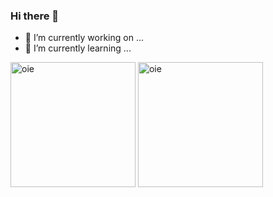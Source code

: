 ### Hi there 👋

- 🔭 I’m currently working on ...
- 🌱 I’m currently learning ...

<div>
  <img height="200em" src="https://github-readme-stats.vercel.app/api?username=lucashsousa&show_icons=true&theme=midnight-purple&include_all_commits=true&count_private=true" alt="oie"/>
  <img height="200em" src="https://github-readme-stats.vercel.app/api/top-langs/?username=lucashsousa&layout=compact&show_icons=true&theme=midnight-purple&count_private=true&%22/%3E" alt="oie"/>
<div/>
